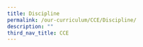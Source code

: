```yaml
---
title: Discipline
permalink: /our-curriculum/CCE/Discipline/
description: ""
third_nav_title: CCE
---
```

